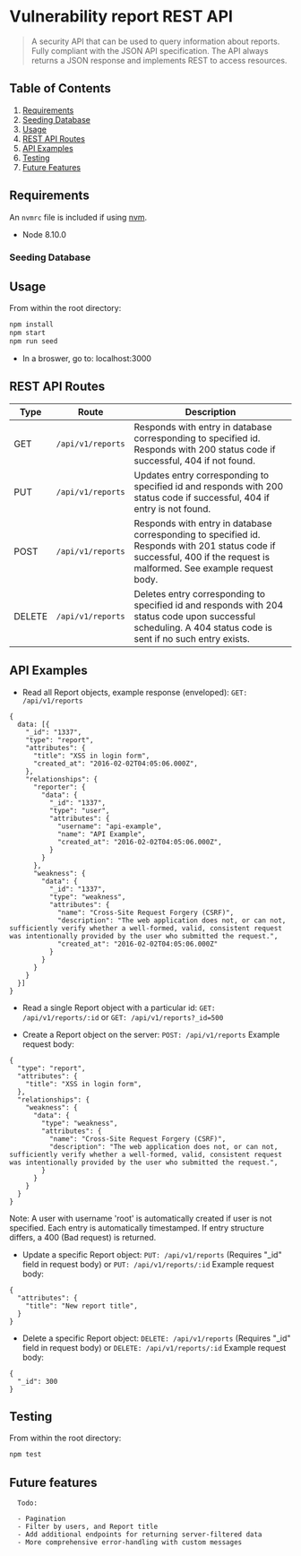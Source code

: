 # Vulnerability report REST API

> A security API that can be used to query information about reports. Fully compliant with the JSON API specification. The API always returns a JSON response and implements REST to access resources.

## Table of Contents

1. [Requirements](#requirements)
2. [Seeding Database](#Seeding-Database)
3. [Usage](#Usage)
4. [REST API Routes](#REST-API-Routes)
5. [API Examples](#API-Examples)
6. [Testing](#Testing)
7. [Future Features](#Future-features)

## Requirements

An `nvmrc` file is included if using [nvm](https://github.com/creationix/nvm).

- Node 8.10.0

### Seeding Database

## Usage

From within the root directory:
```sh
npm install
npm start
npm run seed
```
- In a broswer, go to: localhost:3000

## REST API Routes

| Type  | Route | Description |
| ------------- | ------------- |------------- |
| GET  | ```/api/v1/reports```  | Responds with entry in database corresponding to specified id. Responds with 200 status code if successful, 404 if not found. |
| PUT  | ```/api/v1/reports```  | Updates entry corresponding to specified id and responds with 200 status code if successful, 404 if entry is not found. |
| POST  | ```/api/v1/reports```  | Responds with entry in database corresponding to specified id. Responds with 201 status code if successful, 400 if the request is malformed. See example request body. |
| DELETE  | ```/api/v1/reports```  | Deletes entry corresponding to specified id and responds with 204 status code upon successful scheduling. A 404 status code is sent if no such entry exists. |

## API Examples

- Read all Report objects, example response (enveloped):
```GET: /api/v1/reports```
```
{
  data: [{
    "_id": "1337",
    "type": "report",
    "attributes": {
      "title": "XSS in login form",
      "created_at": "2016-02-02T04:05:06.000Z",
    },
    "relationships": {
      "reporter": {
        "data": {
          "_id": "1337",
          "type": "user",
          "attributes": {
            "username": "api-example",
            "name": "API Example",
            "created_at": "2016-02-02T04:05:06.000Z",
          }
        }
      },
      "weakness": {
        "data": {
          "_id": "1337",
          "type": "weakness",
          "attributes": {
            "name": "Cross-Site Request Forgery (CSRF)",
            "description": "The web application does not, or can not, sufficiently verify whether a well-formed, valid, consistent request was intentionally provided by the user who submitted the request.",
            "created_at": "2016-02-02T04:05:06.000Z"
          }
        }
      }
    }
  }]
}
  ```

- Read a single Report object with a particular id:
```GET: /api/v1/reports/:id```
or
```GET: /api/v1/reports?_id=500```

- Create a Report object on the server:
```POST: /api/v1/reports```
Example request body:

```
{
  "type": "report",
  "attributes": {
    "title": "XSS in login form",
  },
  "relationships": {
    "weakness": {
      "data": {
        "type": "weakness",
        "attributes": {
          "name": "Cross-Site Request Forgery (CSRF)",
          "description": "The web application does not, or can not, sufficiently verify whether a well-formed, valid, consistent request was intentionally provided by the user who submitted the request.",
        }
      }
    }
  }
}
```

Note: A user with username 'root' is automatically created if user is not specified. Each entry is automatically timestamped. If entry structure differs, a 400 (Bad request) is returned.

- Update a specific Report object:
```PUT: /api/v1/reports``` (Requires "_id" field in request body)
or 
```PUT: /api/v1/reports/:id```
Example request body:

```
{
  "attributes": {
    "title": "New report title",
  }
}
```
- Delete a specific Report object:
```DELETE: /api/v1/reports``` (Requires "_id" field in request body)
or 
```DELETE: /api/v1/reports/:id```
Example request body:

```
{
  "_id": 300
}
```

## Testing

From within the root directory:
```sh
npm test
```

## Future features

```
  Todo:

  - Pagination
  - Filter by users, and Report title
  - Add additional endpoints for returning server-filtered data
  - More comprehensive error-handling with custom messages
```
